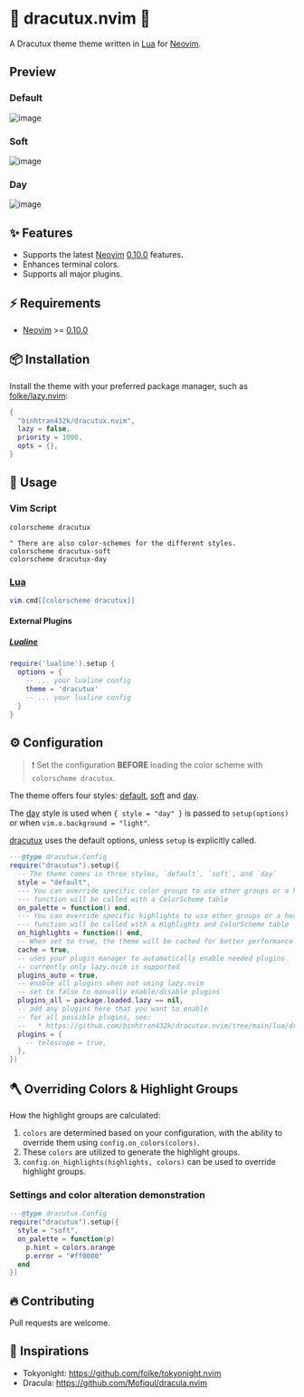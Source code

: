 # 🧛 dracutux.nvim 🐧

A Dracutux theme theme written in [Lua](https://www.lua.org) for
[Neovim](https://github.com/neovim/neovim).

## Preview

### Default

![image](https://github.com/user-attachments/assets/0da1156b-daf7-45a0-9188-c46800378d49)

### Soft

![image](https://github.com/user-attachments/assets/432f1892-026e-4d5a-80b3-31867da7ef3e)

### Day

![image](https://github.com/user-attachments/assets/f642ec1e-436c-4275-b519-90530796c232)

## ✨ Features

- Supports the latest [Neovim](https://github.com/neovim/neovim)
  [0.10.0](https://github.com/neovim/neovim/releases/tag/v0.10.0) features.
- Enhances terminal colors.
- Supports all major plugins.

## ⚡️ Requirements

- [Neovim](https://github.com/neovim/neovim) >=
  [0.10.0](https://github.com/neovim/neovim/releases/tag/v0.10.0)

## 📦 Installation

Install the theme with your preferred package manager, such as
[folke/lazy.nvim](https://github.com/folke/lazy.nvim):

```lua
{
  "binhtran432k/dracutux.nvim",
  lazy = false,
  priority = 1000,
  opts = {},
}
```

## 🚀 Usage

### Vim Script

```vim
colorscheme dracutux

" There are also color-schemes for the different styles.
colorscheme dracutux-soft
colorscheme dracutux-day
```

### [Lua](https://www.lua.org)

```lua
vim.cmd[[colorscheme dracutux]]
```

#### External Plugins

##### [Lualine](https://github.com/nvim-lualine/lualine.nvim)

```lua
require('lualine').setup {
  options = {
    -- ... your lualine config
    theme = 'dracutux'
    -- ... your lualine config
  }
}
```

## ⚙️ Configuration

> ❗️ Set the configuration **BEFORE** loading the color scheme with
> `colorscheme dracutux`.

The theme offers four styles: [default](#default), [soft](#soft)
and [day](#day).

The [day](#day) style is used when `{ style = "day" }` is passed to
`setup(options)` or when `vim.o.background = "light"`.

[dracutux](https://github.com/binhtran432k/dracutux.nvim) uses the default options,
unless `setup` is explicitly called.

```lua
---@type dracutux.Config
require("dracutux").setup({
  -- The theme comes in three styles, `default`, `soft`, and `day`
  style = "default",
  --- You can override specific color groups to use other groups or a hex color
  --- function will be called with a ColorScheme table
  on_palette = function() end,
  --- You can override specific highlights to use other groups or a hex color
  --- function will be called with a Highlights and ColorScheme table
  on_highlights = function() end,
  -- When set to true, the theme will be cached for better performance
  cache = true,
  -- uses your plugin manager to automatically enable needed plugins
  -- currently only lazy.nvim is supported
  plugins_auto = true,
  -- enable all plugins when not using lazy.nvim
  -- set to false to manually enable/disable plugins
  plugins_all = package.loaded.lazy == nil,
  -- add any plugins here that you want to enable
  -- for all possible plugins, see:
  --   * https://github.com/binhtran432k/dracutux.nvim/tree/main/lua/dracutux/groups
  plugins = {
    -- telescope = true,
  },
})
```

## 🪓 Overriding Colors & Highlight Groups

How the highlight groups are calculated:

1. `colors` are determined based on your configuration, with the ability to
   override them using `config.on_colors(colors)`.
1. These `colors` are utilized to generate the highlight groups.
1. `config.on_highlights(highlights, colors)` can be used to override highlight
   groups.

### Settings and color alteration demonstration

```lua
---@type dracutux.Config
require("dracutux").setup({
  style = "soft",
  on_palette = function(p)
    p.hint = colors.orange
    p.error = "#ff0000"
  end
})
```

## 🔥 Contributing

Pull requests are welcome.

## 🤝 Inspirations

- Tokyonight: <https://github.com/folke/tokyonight.nvim>
- Dracula: <https://github.com/Mofiqul/dracula.nvim>
